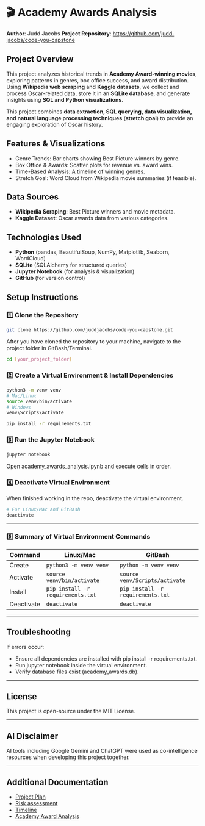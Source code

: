 # 🎬 Academy Awards Analysis

**Author**: Judd Jacobs
**Project Repository**: <https://github.com/judd-jacobs/code-you-capstone>

## Project Overview

This project analyzes historical trends in **Academy Award-winning movies**, exploring patterns in genres, box office success, and award distribution. Using **Wikipedia web scraping** and **Kaggle datasets**, we collect and process Oscar-related data, store it in an **SQLite database**, and generate insights using **SQL and Python visualizations**.

This project combines **data extraction, SQL querying, data visualization, and natural language processing techniques** (**stretch goal**) to provide an engaging exploration of Oscar history.

## Features & Visualizations

- Genre Trends: Bar charts showing Best Picture winners by genre.
- Box Office & Awards: Scatter plots for revenue vs. award wins.
- Time-Based Analysis: A timeline of winning genres.
- Stretch Goal: Word Cloud from Wikipedia movie summaries (if feasible).

## Data Sources

- **Wikipedia Scraping**: Best Picture winners and movie metadata.
- **Kaggle Dataset**: Oscar awards data from various categories.

## Technologies Used

- **Python** (pandas, BeautifulSoup, NumPy, Matplotlib, Seaborn, WordCloud)
- **SQLite** (SQLAlchemy for structured queries)
- **Jupyter Notebook** (for analysis & visualization)
- **GitHub** (for version control)

## Setup Instructions

### 1️⃣ Clone the Repository

```bash
git clone https://github.com/juddjacobs/code-you-capstone.git
```

After you have cloned the repository to your machine, navigate to the project folder in GitBash/Terminal.

```bash
cd [your_project_folder]
```

### 2️⃣ Create a Virtual Environment & Install Dependencies

```bash
python3 -m venv venv
# Mac/Linux
source venv/bin/activate   
# Windows
venv\Scripts\activate      

pip install -r requirements.txt
```

### 3️⃣ Run the Jupyter Notebook

```bash
jupyter notebook
```

Open academy_awards_analysis.ipynb and execute cells in order.

### 4️⃣ Deactivate Virtual Environment

When finished working in the repo, deactivate the virtual environment.

```bash
# For Linux/Mac and GitBash
deactivate
```

---

### 5️⃣ Summary of Virtual Environment Commands

| Command | Linux/Mac | GitBash |
| ------- | --------- | ------- |
| Create | `python3 -m venv venv` | `python -m venv venv` |
| Activate | `source venv/bin/activate` | `source venv/Scripts/activate` |
| Install | `pip install -r requirements.txt` | `pip install -r requirements.txt` |
| Deactivate | `deactivate` | `deactivate` |

---

## Troubleshooting

If errors occur:

- Ensure all dependencies are installed with pip install -r requirements.txt.
- Run jupyter notebook inside the virtual environment.
- Verify database files exist (academy_awards.db).

---

## License

This project is open-source under the MIT License.

---

## AI Disclaimer

AI tools including Google Gemini and ChatGPT were used as co-intelligence resources when developing this project together.

---

## Additional Documentation

- [Project Plan](project_plan.md)
- [Risk assessment](risk_assessment.md)
- [Timeline](timeline.md)
- [Academy Award Analysis](academy_awards_analysis.ipynb)
